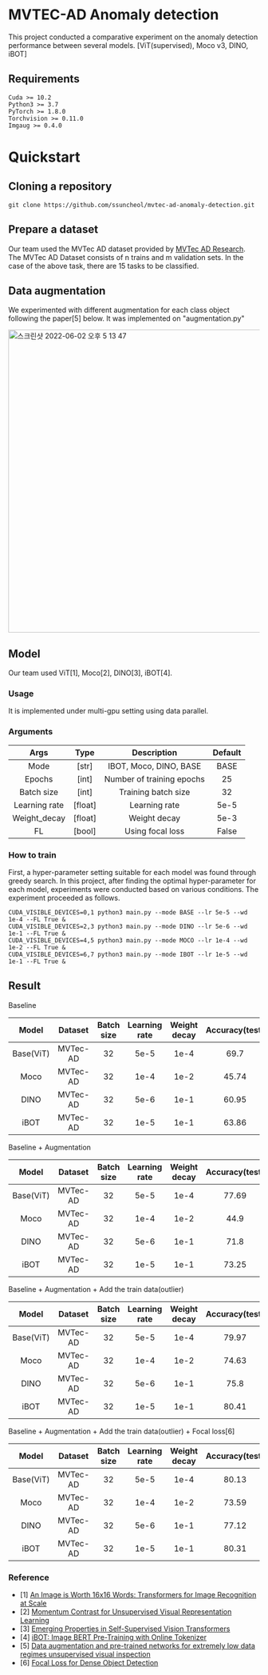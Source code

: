 # MVTEC-AD Anomaly detection 

This project conducted a comparative experiment on the anomaly detection performance between several models. [ViT(supervised), Moco v3, DINO, iBOT]


## Requirements 

```shell
Cuda >= 10.2
Python3 >= 3.7
PyTorch >= 1.8.0
Torchvision >= 0.11.0
Imgaug >= 0.4.0 
``` 

# Quickstart 

## Cloning a repository 

```shell
git clone https://github.com/ssuncheol/mvtec-ad-anomaly-detection.git 
```

## Prepare a dataset

Our team used the MVTec AD dataset provided by [MVTec AD Research](https://www.mvtec.com/company/research/datasets/mvtec-ad). The MVTec AD Dataset consists of n trains and m validation sets. In the case of the above task, there are 15 tasks to be classified.


## Data augmentation 

We experimented with different augmentation for each class object following the paper[5] below. It was implemented on "augmentation.py"

<img width="606" alt="스크린샷 2022-06-02 오후 5 13 47" src="https://user-images.githubusercontent.com/52492949/171585717-8631dc48-9439-4ab7-9659-e3e027820d19.png"> 


## Model 

Our team used ViT[1], Moco[2], DINO[3], iBOT[4]. 

### Usage 

It is implemented under multi-gpu setting using data parallel. 

### Arguments 

| Args 	| Type 	| Description 	| Default|
|:---------:|:--------:|:----------------------------------------------------:|:-----:|
| Mode 	| [str] 	| IBOT, Moco, DINO, BASE | BASE|
| Epochs 	| [int] 	| Number of training epochs| 25|
| Batch size | [int]	| Training batch size| 32|
| Learning rate 	| [float]	| Learning rate| 	5e-5|
| Weight_decay 	| [float]	| Weight decay | 5e-3|
| FL 	| [bool]	| Using focal loss | False|

### How to train 

First, a hyper-parameter setting suitable for each model was found through greedy search. In this project, after finding the optimal hyper-parameter for each model, experiments were conducted based on various conditions. The experiment proceeded as follows. 

```shell 
CUDA_VISIBLE_DEVICES=0,1 python3 main.py --mode BASE --lr 5e-5 --wd 1e-4 --FL True & 
CUDA_VISIBLE_DEVICES=2,3 python3 main.py --mode DINO --lr 5e-6 --wd 1e-1 --FL True &
CUDA_VISIBLE_DEVICES=4,5 python3 main.py --mode MOCO --lr 1e-4 --wd 1e-2 --FL True &
CUDA_VISIBLE_DEVICES=6,7 python3 main.py --mode IBOT --lr 1e-5 --wd 1e-1 --FL True & 
```

## Result 

Baseline 

| Model 	| Dataset 	| Batch size | Learning rate | Weight decay | Accuracy(test) 	|
|:---------:|:--------:|:---------------------------------------:|:-----:|:---:|:---:|
| Base(ViT) 	| MVTec-AD 	| 32 | 5e-5 	| 1e-4 | 69.7 |
| Moco 	| MVTec-AD  	| 32 | 1e-4 	| 1e-2 | 45.74|
| DINO	| MVTec-AD  	| 32 | 5e-6 	| 1e-1| 60.95|
| iBOT 	| MVTec-AD  	| 32 | 1e-5 	| 1e-1 | 63.86|

Baseline + Augmentation 

| Model 	| Dataset 	| Batch size | Learning rate | Weight decay | Accuracy(test) 	|
|:---------:|:--------:|:---------------------------------------:|:-----:|:---:|:---:|
| Base(ViT) 	| MVTec-AD 	| 32 | 5e-5 	| 1e-4 | 77.69 |
| Moco 	| MVTec-AD  	| 32 |  1e-4	| 1e-2 | 44.9 |
| DINO	| MVTec-AD  	| 32 | 5e-6 	| 1e-1| 71.8|
| iBOT 	| MVTec-AD  	| 32 |  1e-5 	| 1e-1 | 73.25|

Baseline + Augmentation + Add the train data(outlier) 

| Model 	| Dataset 	| Batch size | Learning rate | Weight decay | Accuracy(test) 	|
|:---------:|:--------:|:---------------------------------------:|:-----:|:---:|:---:|
| Base(ViT) 	| MVTec-AD 	| 32 |  5e-5	| 1e-4| 79.97 |
| Moco 	| MVTec-AD  	| 32 |  1e-4	| 1e-2 | 74.63 |
| DINO	| MVTec-AD  	| 32 | 5e-6 	| 1e-1| 75.8|
| iBOT 	| MVTec-AD  	| 32 | 1e-5 	| 1e-1 | 80.41|

Baseline + Augmentation + Add the train data(outlier) + Focal loss[6] 

| Model 	| Dataset 	| Batch size | Learning rate | Weight decay | Accuracy(test) 	|
|:---------:|:--------:|:---------------------------------------:|:-----:|:---:|:---:|
| Base(ViT) 	| MVTec-AD 	| 32 |  	  5e-5	| 1e-4 | 80.13 |
| Moco 	| MVTec-AD  	| 32 |  	1e-4	| 1e-2 | 73.59 |
| DINO	| MVTec-AD  	| 32 |  	5e-6 	| 1e-1| 77.12|
| iBOT 	| MVTec-AD  	| 32 |  	1e-5 	| 1e-1 | 80.31|





### Reference 

- [1] [An Image is Worth 16x16 Words: Transformers for Image Recognition at Scale](https://arxiv.org/abs/2010.11929)   
- [2] [Momentum Contrast for Unsupervised Visual Representation Learning](https://arxiv.org/abs/1911.05722)  
- [3] [Emerging Properties in Self-Supervised Vision Transformers](https://arxiv.org/abs/2104.14294)  
- [4] [iBOT: Image BERT Pre-Training with Online Tokenizer](https://arxiv.org/abs/2111.07832)
- [5] [Data augmentation and pre-trained networks for extremely low data regimes unsupervised visual inspection](https://arxiv.org/abs/2106.01277)
- [6] [Focal Loss for Dense Object Detection](https://arxiv.org/abs/1708.02002)




















